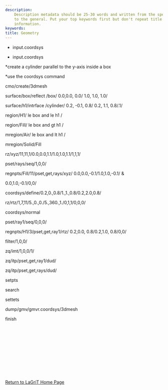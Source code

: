 ```yaml
---
description: 
    Description metadata should be 25-30 words and written from the specific
    to the general. Put your top keywords first but don't repeat title
    information.
keywords:  
title: Geometry
---
```




 


* input.coordsys


* input.coordsys


*create a cylinder parallel to the y-axis inside a box


*use the coordsys command

cmo/create/3dmesh

surface/box/reflect /box/ 0.0,0.0, 0.0/ 1.0, 1.0, 1.0/

surface/h1/intrface /cylinder/ 0.2, -0.1, 0.8/ 0.2, 1.1, 0.8/.1/

region/H1/ le box and le h1 /

region/Fill/ le box and gt h1 /

mregion/Air/ le box and lt h1 /

mregion/Solid/Fill

rz/xyz/11,11,1/0.0,0.0,1.1/1.0,1.0,1.1/1,1,1/

pset/rays/seq/1,0,0/

regnpts/Fill/11/pset,get,rays/xyz/ 0.0,0.0,-0.1/1.0,1.0,-0.1/ &

0.0,1.0,-0.1/0,0/

coordsys/define/0.2,0.,0.8/1.,1.,0.8/0.2,2.0,0.8/

rz/rtz/1,7,11/5.,0.,0./5.,360.,1./0,1,1/0,0,0/

coordsys/normal

pset/ray1/seq/0,0,0/

regnpts/H1/3/pset,get,ray1/rtz/ 0.2,0.0, 0.8/0.2,1.0, 0.8/0,0/

filter/1,0,0/

zq/imt/1,0,0/1/

zq/itp/pset,get,ray1/dud/

zq/itp/pset,get,rays/dud/

setpts

search

settets

dump/gmv/gmvr.coordsys/3dmesh

finish

 
=

 

 

 

 


[Return to LaGriT Home Page](index.md)

 



